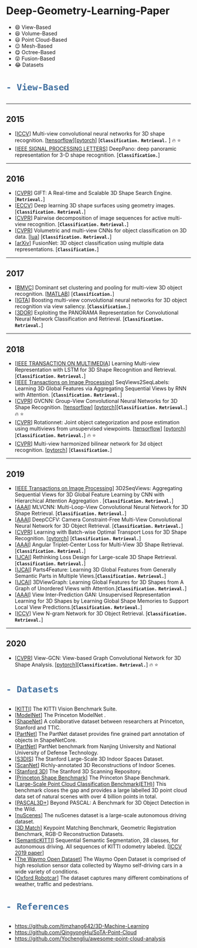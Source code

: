 # Deep-Geometry-Learning-Paper
*  :smile:  View-Based
*  :laughing: Volume-Based
*  :smiley: Point Cloud-Based
*  :wink: Mesh-Based
*  :yum: Octree-Based
*  :stuck_out_tongue_closed_eyes: Fusion-Based
*  :joy: Datasets
<h1> 
 
```diff 
- View-Based
```

</h1>

---
## 2015
- [[ICCV](https://www.cv-foundation.org/openaccess/content_iccv_2015/papers/Su_Multi-View_Convolutional_Neural_ICCV_2015_paper.pdf)] Multi-view convolutional neural networks for 3D shape recognition. [[tensorflow](https://github.com/ace19-dev/mvcnn-tf)][[pytorch](https://github.com/RBirkeland/MVCNN-PyTorch)] [__`Classification.`__ __`Retrieval.`__ ] :fire: :star:
- [[IEEE SIGNAL PROCESSING LETTERS](https://ieeexplore.ieee.org/document/7273863)] DeepPano: deep panoramic representation for 3-D shape recognition. [__`Classification.`__] 
---
## 2016
- [[CVPR](https://www.cv-foundation.org/openaccess/content_cvpr_2016/papers/Bai_GIFT_A_Real-Time_CVPR_2016_paper.pdf)] GIFT: A Real-time and Scalable 3D Shape Search Engine.  [__`Retrieval.`__] 
- [[ECCV](https://link.springer.com/chapter/10.1007/978-3-319-46466-4_14)] Deep learning 3D shape surfaces using geometry images. [__`Classification.`__ __`Retrieval.`__] 
- [[CVPR](https://www.cv-foundation.org/openaccess/content_cvpr_2016/papers/Johns_Pairwise_Decomposition_of_CVPR_2016_paper.pdf)] Pairwise decomposition of image sequences for active multi-view recognition.  [__`Classification.`__ __`Retrieval.`__] 
- [[CVPR](https://www.cv-foundation.org/openaccess/content_cvpr_2016/papers/Qi_Volumetric_and_Multi-View_CVPR_2016_paper.pdf)] Volumetric and multi-view CNNs for object classification on 3D data. [[lua](https://github.com/charlesq34/3dcnn.torch)] [__`Classification.`__ __`Retrieval.`__] 
- [[arXiv](https://arxiv.org/abs/1607.05695)] FusionNet: 3D object classification using multiple data representations. [__`Classification.`__] 
---
## 2017
- [[BMVC](http://www.bmva.org/bmvc/2017/papers/paper064/paper064.pdf)] Dominant set clustering and pooling for multi-view 3D object recognition. [[MATLAB](https://github.com/fate3439/dscnn)] [__`Classification.`__] 
- [[IGTA](https://link.springer.com/chapter/10.1007%2F978-981-10-7389-2_20)] Boosting multi-view convolutional neural networks for 3D object recognition via view saliency. [__`Classification.`__] 
- [[3DOR](https://diglib.eg.org/handle/10.2312/3dor20171045)] Exploiting the PANORAMA Representation for Convolutional Neural Network Classification and Retrieval. [__`Classification.`__ __`Retrieval.`__] 
---
## 2018
- [[IEEE TRANSACTION ON MULTIMEDIA](https://ieeexplore.ieee.org/document/8490588/)] Learning Multi-view Representation with LSTM for 3D Shape Recognition and Retrieval. [__`Classification.`__ __`Retrieval.`__] 
- [[IEEE Transactions on Image Processing](https://ieeexplore.ieee.org/document/8453813/)] SeqViews2SeqLabels: Learning 3D Global Features via Aggregating Sequential Views by RNN with Attention. [__`Classification.`__ __`Retrieval.`__] 
- [[CVPR](http://openaccess.thecvf.com/content_cvpr_2018/papers/Feng_GVCNN_Group-View_Convolutional_CVPR_2018_paper.pdf)] GVCNN: Group-View Convolutional Neural Networks for 3D Shape Recognition. [[tensorflow](https://github.com/ace19-dev/gvcnn-tf)] [[pytorch](https://github.com/waxnkw/gvcnn-pytorch)][__`Classification.`__ __`Retrieval.`__] :fire: :star:
- [[CVPR](http://openaccess.thecvf.com/content_cvpr_2018/papers/Kanezaki_RotationNet_Joint_Object_CVPR_2018_paper.pdf)] Rotationnet: Joint object categorization and pose estimation using multiviews from unsupervised viewpoints. [[tensorflow](https://github.com/kanezaki/rotationnet)]  [[pytorch](https://github.com/kanezaki/pytorch-rotationnet)][__`Classification.`__ __`Retrieval.`__] :fire: :star:
- [[CVPR](http://openaccess.thecvf.com/content_cvpr_2018/papers/Yu_Multi-View_Harmonized_Bilinear_CVPR_2018_paper.pdf)] Multi-view harmonized bilinear network for 3d object recognition. [[pytorch](https://github.com/LiyuanLacfo/MHBNN-PyTorch)] [__`Classification.`__] 
---
## 2019
- [[IEEE Transactions on Image Processing](https://ieeexplore.ieee.org/document/8666059)] 3D2SeqViews: Aggregating Sequential Views for 3D Global Feature Learning by CNN with Hierarchical Attention Aggregation . [__`Classification.`__ __`Retrieval.`__] 
- [[AAAI](https://www.aaai.org/ojs/index.php/AAAI/article/view/4869)] MLVCNN: Multi-Loop-View Convolutional Neural Network for 3D Shape Retrieval. [__`Classification.`__ __`Retrieval.`__] 
- [[AAAI](https://www.aaai.org/ojs/index.php/AAAI/article/view/4868)] DeepCCFV: Camera Constraint-Free Multi-View Convolutional Neural Network for 3D Object Retrieval. [__`Classification.`__ __`Retrieval.`__] 
- [[CVPR](http://openaccess.thecvf.com/content_CVPR_2019/papers/Xu_Learning_With_Batch-Wise_Optimal_Transport_Loss_for_3D_Shape_Recognition_CVPR_2019_paper.pdf)] Learning with Batch-wise Optimal Transport Loss for 3D Shape Recognition. [[pytorch](https://github.com/IAAI-CVResearchGroup/BOT-Learning/tree/master/3D-Shape-Recognition)] [__`Classification.`__ __`Retrieval.`__] 
- [[AAAI](https://www.aaai.org/ojs/index.php/AAAI/article/view/4890)] Angular Triplet-Center Loss for Multi-View 3D Shape Retrieval.[__`Classification.`__ __`Retrieval.`__] 
- [[IJCAI](https://www.ijcai.org/Proceedings/2019/118)] Rethinking Loss Design for Large-scale 3D Shape Retrieval.[__`Classification.`__ __`Retrieval.`__] 
- [[IJCAI](https://www.ijcai.org/Proceedings/2019/108)] Parts4Feature: Learning 3D Global Features from Generally Semantic Parts in Multiple Views.[__`Classification.`__ __`Retrieval.`__] 
- [[IJCAI](https://www.ijcai.org/Proceedings/2019/107)] 3DViewGraph: Learning Global Features for 3D Shapes from A Graph of Unordered Views with Attention.[__`Classification.`__ __`Retrieval.`__] 
- [[AAAI](https://wvvw.aaai.org/ojs/index.php/AAAI/article/view/4852)] View Inter-Prediction GAN: Unsupervised Representation Learning for 3D Shapes by Learning Global Shape Memories to Support Local View Predictions.[__`Classification.`__ __`Retrieval.`__] 
- [[ICCV](http://openaccess.thecvf.com/content_ICCV_2019/papers/He_View_N-Gram_Network_for_3D_Object_Retrieval_ICCV_2019_paper.pdf)] View N-gram Network for 3D Object Retrieval. [__`Classification.`__ __`Retrieval.`__] 
---
## 2020
- [[CVPR](https://openaccess.thecvf.com/content_CVPR_2020/papers/Wei_View-GCN_View-Based_Graph_Convolutional_Network_for_3D_Shape_Analysis_CVPR_2020_paper.pdf)] View-GCN: View-based Graph Convolutional Network for 3D Shape Analysis.   [[pytorch](https://github.com/weixmath/view-GCN)][__`Classification.`__ __`Retrieval.`__] :fire: :star:

<h1> 
 
```diff
- Datasets
```

</h1>

- [[KITTI](http://www.cvlibs.net/datasets/kitti/)] The KITTI Vision Benchmark Suite. 
- [[ModelNet](http://modelnet.cs.princeton.edu/)] The Princeton ModelNet .
- [[ShapeNet](https://www.shapenet.org/)]  A collaborative dataset between researchers at Princeton, Stanford and TTIC.
- [[PartNet](https://shapenet.org/download/parts)] The PartNet dataset provides fine grained part annotation of objects in ShapeNetCore. 
- [[PartNet](http://kevinkaixu.net/projects/partnet.html)] PartNet benchmark from Nanjing University and National University of Defense Technology. 
- [[S3DIS](http://buildingparser.stanford.edu/dataset.html#Download)] The Stanford Large-Scale 3D Indoor Spaces Dataset. 
- [[ScanNet](http://www.scan-net.org/)] Richly-annotated 3D Reconstructions of Indoor Scenes. 
- [[Stanford 3D](https://graphics.stanford.edu/data/3Dscanrep/)] The Stanford 3D Scanning Repository. 
- [[Princeton Shape Benchmark](http://shape.cs.princeton.edu/benchmark/)] The Princeton Shape Benchmark.
- [[Large-Scale Point Cloud Classification Benchmark(ETH)](http://www.semantic3d.net/)] This benchmark closes the gap and provides a large labelled 3D point cloud data set of natural scenes with over 4 billion points in total. 
- [[PASCAL3D+](http://cvgl.stanford.edu/projects/pascal3d.html)] Beyond PASCAL: A Benchmark for 3D Object Detection in the Wild. 
- [[nuScenes](https://d3u7q4379vrm7e.cloudfront.net/object-detection)] The nuScenes dataset is a large-scale autonomous driving dataset.
- [[3D Match](http://3dmatch.cs.princeton.edu/)] Keypoint Matching Benchmark, Geometric Registration Benchmark, RGB-D Reconstruction Datasets. 
- [[SemanticKITTI](http://semantic-kitti.org)] Sequential Semantic Segmentation, 28 classes, for autonomous driving. All sequences of KITTI odometry labeled. [[ICCV 2019 paper](https://arxiv.org/abs/1904.01416)] 
- [[The Waymo Open Dataset](https://waymo.com/open/)] The Waymo Open Dataset is comprised of high resolution sensor data collected by Waymo self-driving cars in a wide variety of conditions. 
- [[Oxford Robotcar](https://robotcar-dataset.robots.ox.ac.uk/)] The dataset captures many different combinations of weather, traffic and pedestrians. 

<h1> 
 
```diff
- References
```

</h1>

- https://github.com/timzhang642/3D-Machine-Learning
- https://github.com/QingyongHu/SoTA-Point-Cloud
- https://github.com/Yochengliu/awesome-point-cloud-analysis
